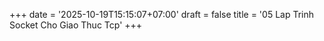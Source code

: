 +++
date = '2025-10-19T15:15:07+07:00'
draft = false
title = '05 Lap Trinh Socket Cho Giao Thuc Tcp'
+++
